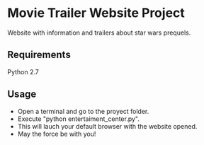 # Movie Trailer Website Project

Website with information and trailers about star wars prequels.

## Requirements

Python 2.7

## Usage

- Open a terminal and go to the proyect folder. 
- Execute "python entertaiment_center.py". 
- This will lauch your default browser with the website opened.
- May the force be with you!